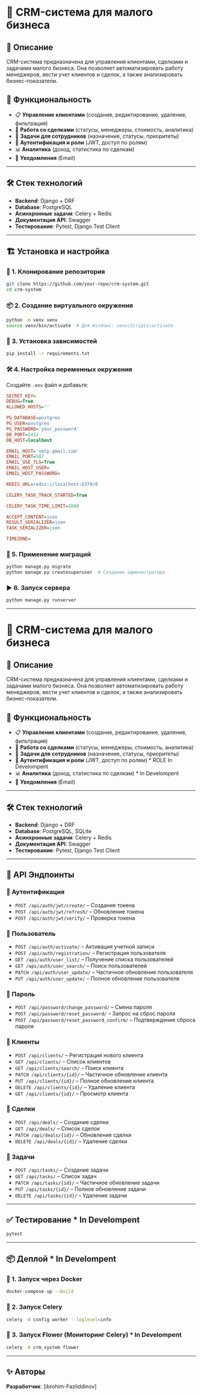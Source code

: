 # 📌 CRM-система для малого бизнеса

## 📖 Описание
CRM-система предназначена для управления клиентами, сделками и задачами малого бизнеса. Она позволяет автоматизировать работу менеджеров, вести учет клиентов и сделок, а также анализировать бизнес-показатели.

## 🚀 Функциональность
- 📋 **Управление клиентами** (создание, редактирование, удаление, фильтрация)
- 🤝 **Работа со сделками** (статусы, менеджеры, стоимость, аналитика)
- 📅 **Задачи для сотрудников** (назначение, статусы, приоритеты)
- 🔐 **Аутентификация и роли** (JWT, доступ по ролям)
- 📊 **Аналитика** (доход, статистика по сделкам)
- 📩 **Уведомления** (Email)

---

## 🛠️ Стек технологий
- **Backend**: Django + DRF
- **Database**: PostgreSQL
- **Асинхронные задачи**: Celery + Redis
- **Документация API**: Swagger
- **Тестирование**: Pytest, Django Test Client

---

## 🏗️ Установка и настройка

### 🔧 1. Клонирование репозитория
```bash
git clone https://github.com/your-repo/crm-system.git
cd crm-system
```

### 📦 2. Создание виртуального окружения
```bash
python -m venv venv
source venv/bin/activate  # Для Windows: venv\Scripts\activate
```

### 📌 3. Установка зависимостей
```bash
pip install -r requirements.txt
```

### 🛠️ 4. Настройка переменных окружения
Создайте `.env` файл и добавьте:
```ini
SECRET_KEY=
DEBUG=True
ALLOWED_HOSTS=''

PG_DATABASE=postgres
PG_USER=postgres
PG_PASSWORD='your_password'
DB_PORT=5432
DB_HOST=localhost

EMAIL_HOST='smtp.gmail.com'
EMAIL_PORT=587
EMAIL_USE_TLS=True
EMAIL_HOST_USER=
EMAIL_HOST_PASSWORD=

REDIS_URL=redis://localhost:6379/0

CELERY_TASK_TRACK_STARTED=True

CELERY_TASK_TIME_LIMIT=1800

ACCEPT_CONTENT=json
RESULT_SERIALIZER=json
TASK_SERIALIZER=json

TIMEZONE=
```

### 🚀 5. Применение миграций
```bash
python manage.py migrate
python manage.py createsuperuser  # Создание администратора
```

### ▶️ 6. Запуск сервера
```bash
python manage.py runserver
```

---

# 📌 CRM-система для малого бизнеса

## 📖 Описание
CRM-система предназначена для управления клиентами, сделками и задачами малого бизнеса. Она позволяет автоматизировать работу менеджеров, вести учет клиентов и сделок, а также анализировать бизнес-показатели.

## 🚀 Функциональность
- 📋 **Управление клиентами** (создание, редактирование, удаление, фильтрация)
- 🤝 **Работа со сделками** (статусы, менеджеры, стоимость, аналитика)
- 📅 **Задачи для сотрудников** (назначение, статусы, приоритеты)
- 🔐 **Аутентификация и роли** (JWT, доступ по ролям) * ROLE In Develompent
- 📊 **Аналитика** (доход, статистика по сделкам) * In Develompent
- 📩 **Уведомления** (Email)

---

## 🛠️ Стек технологий
- **Backend**: Django + DRF
- **Database**: PostgreSQL, SQLite
- **Асинхронные задачи**: Celery + Redis
- **Документация API**: Swagger
- **Тестирование**: Pytest, Django Test Client

---

## 🔗 API Эндпоинты

### 🔐 Аутентификация
- `POST /api/auth/jwt/create/` – Создание токена
- `POST /api/auth/jwt/refresh/` – Обновление токена
- `POST /api/auth/jwt/verify/` – Проверка токена

### 👤 Пользователь
- `POST /api/auth/activate/` – Активация учетной записи
- `POST /api/auth/registration/` – Регистрация пользователя
- `GET /api/auth/user_list/` – Получение списка пользователей
- `GET /api/auth/user_search/` – Поиск пользователей
- `PATCH /api/auth/user_update/` – Частичное обновление пользователя
- `PUT /api/auth/user_update/` – Полное обновление пользователя

### 🔐 Пароль
- `POST /api/password/change_password/` – Смена пароля
- `POST /api/password/reset_password/` – Запрос на сброс пароля
- `POST /api/password/reset_password_confirm/` – Подтверждение сброса пароля

### 👥 Клиенты
- `POST /api/clients/` – Регистрация нового клиента
- `GET /api/clients/` – Список клиентов
- `GET /api/clients/search/` – Поиск клиента
- `PATCH /api/clients/{id}/` – Частичное обновление клиента
- `PUT /api/clients/{id}/` – Полное обновление клиента
- `DELETE /api/clients/{id}/` – Удаление клиента
- `GET /api/clients/{id}/` – Просмотр клиента

### 🤝 Сделки
- `POST /api/deals/` – Создание сделки
- `GET /api/deals/` – Список сделок
- `PATCH /api/deals/{id}/` – Обновление сделки
- `DELETE /api/deals/{id}/` – Удаление сделки

### 📄 Задачи
- `POST /api/tasks/` – Создание задачи
- `GET /api/tasks/` – Список задач
- `PATCH /api/tasks/{id}/` – Частичное обновление задачи
- `PUT /api/tasks/{id}/` – Полное обновление задачи
- `DELETE /api/tasks/{id}/` – Удаление задачи


---

## ✅ Тестирование * In Develompent
```bash
pytest
```

---

## 📦 Деплой * In Develompent
### 📌 1. Запуск через Docker
```bash
docker-compose up --build
```

### 📌 2. Запуск Celery
```bash
celery -A config worker --loglevel=info
```

### 📌 3. Запуск Flower (Мониторинг Celery) * In Develompent
```bash
celery -A crm_system flower
```

---

## ✨ Авторы
**Разработчик**: [ibrohim-Fazliddinov]

